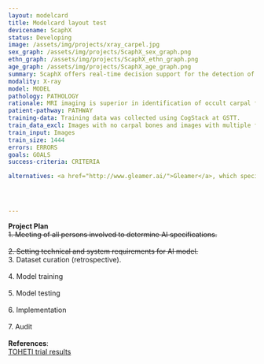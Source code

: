 ```yaml
---
layout: modelcard
title: Modelcard layout test
devicename: ScaphX
status: Developing
image: /assets/img/projects/xray_carpel.jpg
sex_graph: /assets/img/projects/ScaphX_sex_graph.png
ethn_graph: /assets/img/projects/ScaphX_ethn_graph.png
age_graph: /assets/img/projects/ScaphX_age_graph.png
summary: ScaphX offers real-time decision support for the detection of scaphoid fractures. The application interprets wrist x-rays to increase the accuracy and confidence of diagnosis, enabling rapid turnaround treatment with discharge or appropriate further management of these patients.
modality: X-ray
model: MODEL
pathology: PATHOLOGY
rationale: MRI imaging is superior in identification of occult carpal fracture, but is not always accessible. Imaging from X-rays can give suboptimal views, and the presentation of arthritis can make small fractures difficult to see. An AI tool to aide clinical diagnosis of occult carpal fractures using x-rays would increase diagnostic sensitivity in areas and situations where MRI is not available. A computer aided diagnosis tool which would automatically run when either a scaphoid fracture is suspected or if a patient is referred for a hand/wrist x-ray from A&E would increase sensitivity and confidence of diagnosis. Carpal fractures can be difficult to identify and patients with high clinical suspicion are put in a splint and referred to the fracture clinic even if a fracture isn’t seen on the x-ray by the clinician. Subtle lucency of an un-displaced fracture and the significance of a small bone fragment is currently easily missed. A successful tool would therefore increase diagnostic confidence and accuracy and reduce repeated x-rays and needless fracture clinic referrals.
patient-pathway: PATHWAY
training-data: Training data was collected using CogStack at GSTT.
train_data_excl: Images with no carpal bones and images with multiple fused views were deleted. Images with poor quality and artefacts were noted but not eliminated from the dataset.
train_input: Images
train_size: 1444
errors: ERRORS
goals: GOALS
success-criteria: CRITERIA

alternatives: <a href="http://www.gleamer.ai/">Gleamer</a>, which specialise in trauma x-rays, has been considered for this purpose but was decided not suitable to solve this particular clinical problem. The decision was made to train an in-house algorithm instead.




---
```


**Project Plan** <br>
<strike>1.	Meeting of all persons involved to determine AI specifications. <br><br> 2.	Setting technical and system requirements for AI model. </strike> <br> 3. Dataset curation (retrospective). <br><br> 4.	Model training<br><br>5.	Model testing <br><br>6.	Implementation <br><br>7. Audit
<br>
<br>
<b>References</b>:<br> <a href="https://online.boneandjoint.org.uk/doi/full/10.1302/0301-620X.101B8.BJJ-2018-1590.R1"> TOHETI trial results </a>